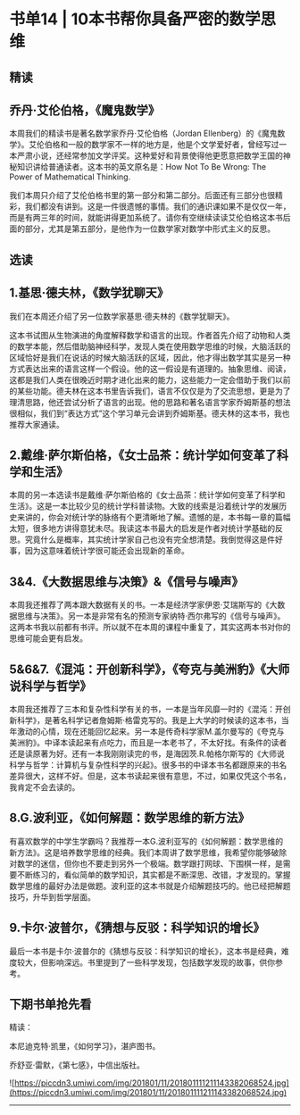 # 书单14 | 10本书帮你具备严密的数学思维

## 精读

## 乔丹·艾伦伯格，《魔鬼数学》

本周我们的精读书是著名数学家乔丹·艾伦伯格（Jordan Ellenberg）的《魔鬼数学》。艾伦伯格和一般的数学家不一样的地方是，他是个文学爱好者，曾经写过一本严肃小说，还经常参加文学评奖。这种爱好和背景使得他更愿意把数学王国的神秘知识讲给普通读者。这本书的英文原名是：How Not To Be Wrong: The Power of Mathematical Thinking.

我们本周只介绍了艾伦伯格书里的第一部分和第二部分。后面还有三部分也很精彩，我们都没有讲到。这是一件很遗憾的事情。我们的通识课如果不是仅仅一年，而是有两三年的时间，就能讲得更加系统了。请你有空继续读读艾伦伯格这本书后面的部分，尤其是第五部分，是他作为一位数学家对数学中形式主义的反思。

## 选读

## 1.基思·德夫林，《数学犹聊天》

我们在本周还介绍了另一位数学家基思·德夫林的《数学犹聊天》。

这本书试图从生物演进的角度解释数学和语言的出现。作者首先介绍了动物和人类的数学本能，然后借助脑神经科学，发现人类在使用数学思维的时候，大脑活跃的区域恰好是我们在说话的时候大脑活跃的区域，因此，他才得出数学其实是另一种方式表达出来的语言这样一个假设。他的这一假设是有道理的。抽象思维、阅读，这都是我们人类在很晚近时期才进化出来的能力，这些能力一定会借助于我们以前的某些功能。德夫林在这本书里告诉我们，语言不仅仅是为了交流思想，更是为了理清思路，他还尝试分析了语言的出现。他的思路和著名语言学家乔姆斯基的想法很相似，我们到“表达方式”这个学习单元会讲到乔姆斯基。德夫林的这本书，我也推荐大家通读。

## 2.戴维·萨尔斯伯格，《女士品茶：统计学如何变革了科学和生活》

本周的另一本选读书是戴维·萨尔斯伯格的《女士品茶：统计学如何变革了科学和生活》。这是一本比较少见的统计学科普读物。大致的线索是沿着统计学的发展历史来讲的，你会对统计学的脉络有个更清晰地了解。遗憾的是，本书每一章的篇幅太短，很多地方讲得意犹未尽。我读这本书最大的启发是作者对统计学基础的反思。究竟什么是概率，其实统计学家自己也没有完全想清楚。我倒觉得这是件好事，因为这意味着统计学很可能还会出现新的革命。

## 3&4.《大数据思维与决策》&《信号与噪声》

本周我还推荐了两本跟大数据有关的书。一本是经济学家伊恩·艾瑞斯写的《大数据思维与决策》。另一本是非常有名的预测专家纳特·西尔弗写的《信号与噪声》。这两本书我以前都有书评。所以就不在本周的课程中重复了，其实这两本书对你的思维可能会更有启发。

## 5&6&7.《混沌：开创新科学》，《夸克与美洲豹》《大师说科学与哲学》

本周我还推荐了三本和复杂性科学有关的书，一本是当年风靡一时的《混沌：开创新科学》，是著名科学记者詹姆斯·格雷克写的。我是上大学的时候读的这本书，当年激动的心情，现在还能回忆起来。另一本是传奇科学家M.盖尔曼写的《夸克与美洲豹》。中译本读起来有点吃力，而且是一本老书了，不太好找。有条件的读者还是读原著为好。还有一本我刚刚读完的书，是海因茨.R.帕格尔斯写的《大师说科学与哲学：计算机与复杂性科学的兴起》。很多书的中译本书名都跟原来的书名差异很大，这样不好。但是，这本书读起来很有意思，不过，如果仅凭这个书名，我肯定不会去读的。

## 8.G.波利亚，《如何解题：数学思维的新方法》

有喜欢数学的中学生学霸吗？我推荐一本G.波利亚写的《如何解题：数学思维的新方法》。这是培养数学思维的经典。我们本周讲了数学思维，我希望你能够破除对数学的迷信，但你也不要走到另外一个极端。数学跟打网球、下围棋一样，是需要不断练习的，看似简单的数学知识，其实都是不断深思、改错，才发现的。掌握数学思维的最好办法是做题。波利亚的这本书就是介绍解题技巧的。他已经把解题技巧，升华到哲学层面。

## 9.卡尔·波普尔，《猜想与反驳：科学知识的增长》

最后一本书是卡尔·波普尔的《猜想与反驳：科学知识的增长》，这本书是经典，难度较大，但影响深远。书里提到了一些科学发现，包括数学发现的故事，供你参考。

## 下期书单抢先看

精读：

本尼迪克特·凯里，《如何学习》，湛庐图书。

乔舒亚·雷默，《第七感》，中信出版社。

![https://piccdn3.umiwi.com/img/201801/11/201801111211143382068524.jpg](https://piccdn3.umiwi.com/img/201801/11/201801111211143382068524.jpg)

---
